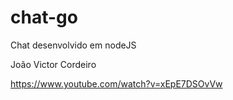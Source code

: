 # chat-go
Chat desenvolvido em nodeJS

João Victor Cordeiro

https://www.youtube.com/watch?v=xEpE7DSOvVw